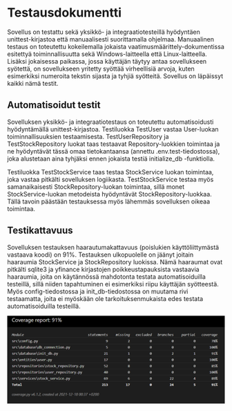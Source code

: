 # Testausdokumentti
Sovellus on testattu sekä yksikkö- ja integraatiotesteillä hyödyntäen unittest-kirjastoa että manuaalisesti suorittamalla ohjelmaa. Manuaalinen testaus on toteutettu kokeilemalla jokaista vaatimusmäärittely-dokumentissa esitettyä toiminnallisuutta sekä Windows-laitteella että Linux-laitteella. Lisäksi jokaisessa paikassa, jossa käyttäjän täytyy antaa sovellukseen syötettä, on sovellukseen yritetty syöttää virheellisiä arvoja, kuten esimerkiksi numeroita tekstin sijasta ja tyhjiä syötteitä. Sovellus on läpäissyt kaikki nämä testit.

## Automatisoidut testit
Sovelluksen yksikkö- ja integraatiotestaus on toteutettu automatisoidusti hyödyntämällä unittest-kirjastoa. Testiluokka TestUser vastaa User-luokan toiminnallisuuksien testaamisesta. TestUserRepository ja TestStockRepository luokat taas testaavat Repository-luokkien toimintaa ja ne hyödyntävät tässä omaa tietokantaansa (annettu .env.test-tiedostossa), joka alustetaan aina tyhjäksi ennen jokaista testiä initialize_db -funktiolla.

Testiluokka TestStockService taas testaa StockService luokan toimintaa, joka vastaa pitkälti sovelluksen logiikasta. TestStockService testaa myös samanaikaisesti StockRepository-luokan toimintaa, sillä monet StockService-luokan metodeista hyödyntävät StockRepository-luokkaa. Tällä tavoin päästään testauksessa myös lähemmäs sovelluksen oikeaa toimintaa. 

## Testikattavuus
Sovelluksen testauksen haarautumakattavuus (poislukien käyttöliittymästä vastaava koodi) on 91%. Testauksen ulkopuolelle on jäänyt joitain haaraumia StockService ja StockRepository luokissa. Nämä haaraumat ovat pitkälti sqlite3 ja yfinance kirjastojen poikkeustapauksista vastaavia haaraumia, joita on käytännössä mahdotonta testata automatisoiduilla testeillä, sillä niiden tapahtuminen ei esimerkiksi riipu käyttäjän syötteestä. Myös config-tiedostossa ja init_db-tiedostossa on muutama rivi testaamatta, joita ei myöskään ole tarkoituksenmukaista edes testata automatisoiduilla testeillä.

![Testikattavuus](../images/testikattavuus.png)